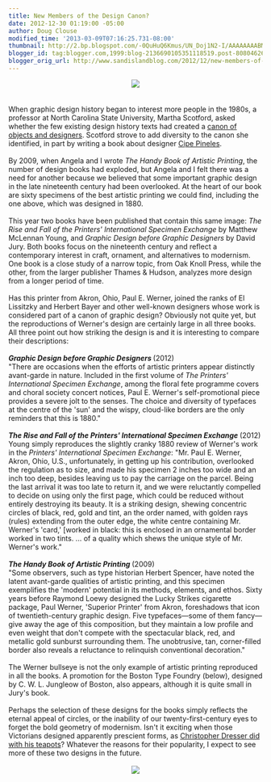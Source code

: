 ```yaml
---
title: New Members of the Design Canon?
date: 2012-12-30 01:19:00 -05:00
author: Doug Clouse
modified_time: '2013-03-09T07:16:25.731-08:00'
thumbnail: http://2.bp.blogspot.com/-0QuHuQ6Kmus/UN_Doj1N2-I/AAAAAAAABMw/s-ucm8ugmog/s72-c/Bullseye.jpg
blogger_id: tag:blogger.com,1999:blog-2136690105351118519.post-8080462653024318517
blogger_orig_url: http://www.sandislandblog.com/2012/12/new-members-of-design-canon.html
---
```


<div class="separator" style="clear: both; text-align: center;"><a href="http://2.bp.blogspot.com/-0QuHuQ6Kmus/UN_Doj1N2-I/AAAAAAAABMw/s-ucm8ugmog/s1600/Bullseye.jpg" imageanchor="1" style="margin-left: 1em; margin-right: 1em;"><img border="0" src="http://2.bp.blogspot.com/-0QuHuQ6Kmus/UN_Doj1N2-I/AAAAAAAABMw/s-ucm8ugmog/s1600/Bullseye.jpg" /></a></div><div class="separator" style="clear: both; text-align: center;"><br /></div><br />When graphic design history began to interest more people in the 1980s, a professor at North Carolina State University, Martha Scotford, asked whether the few existing design history texts had created a <a href="http://www.eyemagazine.com/feature/article/googling-the-design-canon" target="_blank">canon of objects and designers</a>. Scotford strove to add diversity to the canon she identified, in part by writing a book about designer <a href="http://www.amazon.com/Cipe-Pineles-Design-Architects-Designers/dp/B005IUV5GA" target="_blank">Cipe Pineles</a>.<br /><br />By 2009, when Angela and I wrote <i>The Handy Book of Artistic Printing</i>, the number of design books had exploded, but Angela and I felt there was a need for another because we believed that some important graphic design in the late nineteenth century had been overlooked. At the heart of our book are sixty specimens of the best artistic printing we could find, including the one above, which was designed in 1880.<br /><br />This year two books have been published that contain this same image: <i>The Rise and Fall of the Printers' International Specimen Exchange</i> by Matthew McLennan Young, and <i>Graphic Design before Graphic Designers</i> by David Jury. Both books focus on the nineteenth century and reflect a contemporary interest in craft, ornament, and alternatives to modernism. One book is a close study of a narrow topic, from Oak Knoll Press, while the other, from the larger publisher Thames &amp; Hudson, analyzes more design from a longer period of time.<br /><br />Has this printer from Akron, Ohio, Paul E. Werner, joined the ranks of El Lissitzky and Herbert Bayer and other well-known designers whose work is considered part of a canon of graphic design? Obviously not quite yet, but the reproductions of Werner's design are certainly large in all three books. All three point out how striking the design is and it is interesting to compare their descriptions:<br /><br /><i style="font-weight: bold;">Graphic Design before Graphic Designers </i>(2012)<br />"There are occasions when the efforts of artistic printers appear distinctly avant-garde in nature. Included in the first volume of <i>The Printers' International Specimen Exchange</i>, among the floral fete programme covers and choral society concert notices, Paul E. Werner's self-promotional piece provides a severe jolt to the senses. The choice and diversity of typefaces at the centre of the 'sun' and the wispy, cloud-like borders are the only reminders that this is 1880."<br /><br /><b style="font-style: italic;">The Rise and Fall of the Printers' International Specimen Exchange </b>(2012)<br />Young simply reproduces the slightly cranky 1880 review of Werner's work in the <i>Printers' International Specimen Exchange</i>: "Mr. Paul E. Werner, Akron, Ohio, U.S., unfortunately, in getting up his contribution, overlooked the regulation as to size, and made his specimen 2 inches too wide and an inch too deep, besides leaving us to pay the carriage on the parcel. Being the last arrival it was too late to return it, and we were reluctantly compelled to decide on using only the first page, which could be reduced without entirely destroying its beauty. It is a striking design, shewing concentric circles of black, red, gold and tint, an the order named, with golden rays (rules) extending from the outer edge, the white centre containing Mr. Werner's 'card,' [worked in black: this is enclosed in an ornamental border worked in two tints. ... of a quality which shews the unique style of Mr. Werner's work."<br /><br /><i style="font-weight: bold;">The Handy Book of Artistic Printing </i>(2009)<br />"Some observers, such as type historian Herbert Spencer, have noted the latent avant-garde qualities of artistic printing, and this specimen exemplifies the 'modern' potential in its methods, elements, and ethos. Sixty years before Raymond Loewy designed the Lucky Strikes cigarette package, Paul Werner, 'Superior Printer' from Akron, foreshadows that icon of twentieth-century graphic design. Five typefaces—some of them fancy—give away the age of this composition, but they maintain a low profile and even weight that don't compete with the spectacular black, red, and metallic gold sunburst surrounding them. The unobtrusive, tan, corner-filled border also reveals a reluctance to relinquish conventional decoration."<br /><br />The Werner bullseye is not the only example of artistic printing reproduced in all the books. A promotion for the Boston Type Foundry (below), designed by C. W. L. Jungleow of Boston, also appears, although it is quite small in Jury's book.<br /><br />Perhaps the selection of these designs for the books simply reflects the eternal appeal of circles, or the inability of our twenty-first-century eyes to forget the bold geometry of modernism. Isn't it exciting when those Victorians designed apparently prescient forms, as&nbsp;<a href="http://www.vam.ac.uk/content/articles/t/christopher-dresser-teapots/" target="_blank">Christopher Dresser did with his teapots</a>? Whatever the reasons for their popularity, I expect to see more of these two designs in the future.<br /><br /><div class="separator" style="clear: both; text-align: center;"><a href="http://4.bp.blogspot.com/-Sa89dpt_YKE/UN_neTvfyFI/AAAAAAAABN8/ek2ptSIHJXs/s1600/BostonCircle.jpg" imageanchor="1" style="margin-left: 1em; margin-right: 1em;"><img border="0" src="http://4.bp.blogspot.com/-Sa89dpt_YKE/UN_neTvfyFI/AAAAAAAABN8/ek2ptSIHJXs/s1600/BostonCircle.jpg" /></a></div><div class="separator" style="clear: both; text-align: center;"><br /></div><div class="separator" style="clear: both; text-align: center;"><br /></div><br />